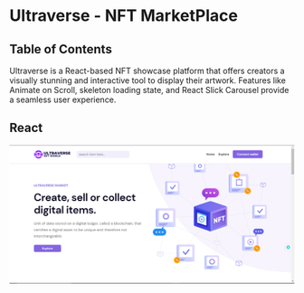 # Ultraverse - NFT MarketPlace

## Table of Contents

Ultraverse is a React-based NFT showcase platform that
offers creators a visually stunning and interactive tool
to display their artwork. Features like Animate on Scroll,
skeleton loading state, and React Slick Carousel provide a
seamless user experience.

## React

![Design preview for the Todo app coding challenge](./public/ultraverse.png)
